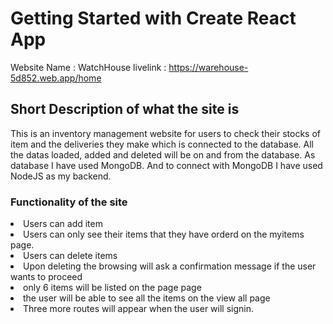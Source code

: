 # Getting Started with Create React App

Website Name : WatchHouse 
livelink : https://warehouse-5d852.web.app/home

## Short Description of what the site is

This is an inventory management website for users to check their stocks of item and the deliveries they make which is connected to the database. All the datas loaded, added and deleted will be on and from the database. As database I have used MongoDB. And to connect with MongoDB I have used NodeJS as my backend. 

### Functionality of the site

<li>Users can add item</li>
<li>Users can only see their items that they have orderd on the myitems page.</li>
<li>Users can delete items</li>
<li>Upon deleting the browsing will ask a confirmation message if the user wants to proceed</li>
<li>only 6 items will be listed on the page page</li> 
<li>the user will be able to see all the items on the view all page</li> 
<li>Three more routes will appear when the user will signin.</li>

